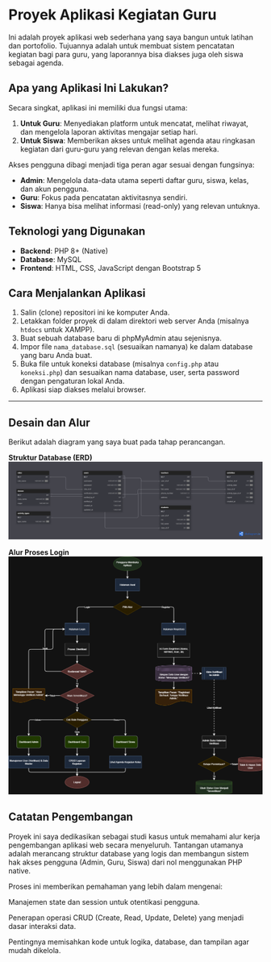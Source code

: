 # Proyek Aplikasi Kegiatan Guru

Ini adalah proyek aplikasi web sederhana yang saya bangun untuk latihan dan portofolio. Tujuannya adalah untuk membuat sistem pencatatan kegiatan bagi para guru, yang laporannya bisa diakses juga oleh siswa sebagai agenda.

## Apa yang Aplikasi Ini Lakukan?

Secara singkat, aplikasi ini memiliki dua fungsi utama:
1.  **Untuk Guru**: Menyediakan platform untuk mencatat, melihat riwayat, dan mengelola laporan aktivitas mengajar setiap hari.
2.  **Untuk Siswa**: Memberikan akses untuk melihat agenda atau ringkasan kegiatan dari guru-guru yang relevan dengan kelas mereka.

Akses pengguna dibagi menjadi tiga peran agar sesuai dengan fungsinya:
-   **Admin**: Mengelola data-data utama seperti daftar guru, siswa, kelas, dan akun pengguna.
-   **Guru**: Fokus pada pencatatan aktivitasnya sendiri.
-   **Siswa**: Hanya bisa melihat informasi (read-only) yang relevan untuknya.

## Teknologi yang Digunakan
-   **Backend**: PHP 8+ (Native)
-   **Database**: MySQL
-   **Frontend**: HTML, CSS, JavaScript dengan Bootstrap 5

## Cara Menjalankan Aplikasi
1.  Salin (clone) repositori ini ke komputer Anda.
2.  Letakkan folder proyek di dalam direktori web server Anda (misalnya `htdocs` untuk XAMPP).
3.  Buat sebuah database baru di phpMyAdmin atau sejenisnya.
4.  Impor file `nama_database.sql` (sesuaikan namanya) ke dalam database yang baru Anda buat.
5.  Buka file untuk koneksi database (misalnya `config.php` atau `koneksi.php`) dan sesuaikan nama database, user, serta password dengan pengaturan lokal Anda.
6.  Aplikasi siap diakses melalui browser.

---

## Desain dan Alur
Berikut adalah diagram yang saya buat pada tahap perancangan.

**Struktur Database (ERD)**
![ERD Aplikasi Kegiatan Guru](dbdiagram.png)

**Alur Proses Login**
![Flowchart Login](flowchartguruu.drawio.png)

## Catatan Pengembangan
Proyek ini saya dedikasikan sebagai studi kasus untuk memahami alur kerja pengembangan aplikasi web secara menyeluruh. Tantangan utamanya adalah merancang struktur database yang logis dan membangun sistem hak akses pengguna (Admin, Guru, Siswa) dari nol menggunakan PHP native.

Proses ini memberikan pemahaman yang lebih dalam mengenai:

Manajemen state dan session untuk otentikasi pengguna.

Penerapan operasi CRUD (Create, Read, Update, Delete) yang menjadi dasar interaksi data.

Pentingnya memisahkan kode untuk logika, database, dan tampilan agar mudah dikelola.
